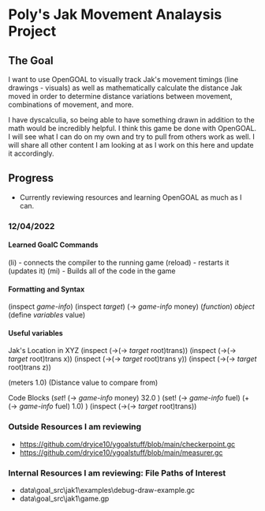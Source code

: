 # Poly's Jak Movement Analaysis Project

## The Goal

I want to use OpenGOAL to visually track Jak's movement timings (line drawings - visuals) as well as mathematically calculate the distance Jak moved in order to determine distance variations between movement, combinations of movement, and more. 

I have dyscalculia, so being able to have something drawn in addition to the math would be incredibly helpful. I think this game be done with OpenGOAL. I will see what I can do on my own and try to pull from others work as well. I will share all other content I am looking at as I work on this here and update it accordingly.


## Progress

- Currently reviewing resources and learning OpenGOAL as much as I can. 

### 12/04/2022

#### Learned GoalC Commands
(li) - connects the compiler to the running game
(reload) - restarts it (updates it)
(mi) - Builds all of the code in the game

#### Formatting and Syntax
(inspect *game-info*)
(inspect *target*)
(-> *game-info* money)
(_function_)
*object*
(define _variables_ value)

#### Useful variables
Jak's Location in XYZ
(inspect (->(-> *target* root)trans))
(inspect (->(-> *target* root)trans x))
(inspect (->(-> *target* root)trans y))
(inspect (->(-> *target* root)trans z))

(meters 1.0) (Distance value to compare from)

Code Blocks
 (_set_! (-> *game-info* money) 32.0 )
(set! (-> *game-info* fuel) (+ (-> *game-info* fuel) 1.0) )
(inspect (->(-> *target* root)trans))

### Outside Resources I am reviewing 


- https://github.com/dryice10/ygoalstuff/blob/main/checkerpoint.gc
- https://github.com/dryice10/ygoalstuff/blob/main/measurer.gc

### Internal Resources I am reviewing: File Paths of Interest

- data\goal_src\jak1\examples\debug-draw-example.gc
- data\goal_src\jak1\game.gp




